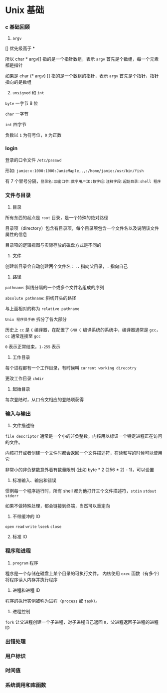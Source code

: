 # Unix 基础

### c 基础回顾

1. `argv`

[] 优先级高于 *

所以 char * argv[] 指的是一个指针数组，表示 `argv` 首先是个数组，每一个元素都是指针

如果是 char (* argv) [] 指的是一个数组的指针，表示 `argv` 首先是个指针，指针指向的是数组

2. `unsigned` 和 `int`

`byte` 一字节 8 位

`char` 一字节

`int` 四字节

负数以 `1` 为符号位，`0` 为正数

### login

登录的口令文件 `/etc/passwd`

形如: `jamie:x:1000:1000:JamieMaple,,,:/home/jamie:/usr/bin/fish`

有 7 个冒号分隔，`登录名:加密口令:数字用户ID:数字组:注释字段:起始目录:shell 程序`

### 文件与目录

1. 目录

所有东西的起点是 `root` 目录，是一个特殊的绝对路径

目录项（directory）包含有目录项，每个目录项包含一个文件名以及说明该文件属性的信息

目录项的逻辑视图与实际存放的磁盘方式是不同的

1. 文件

创建新目录会自动创建两个文件名：`..` 指向父目录，`.` 指向自己

1. 路径

`pathname`: 斜线分隔的一个或多个文件名组成的序列

`absolute pathname`: 斜线开头的路径

与上面相对的称为 `relative pathname`

`Unix 程序员手册` 拆分了各大部分

历史上 `cc` 是 `C` 编译器，在配置了 `GNU C` 编译系统的系统中，编译器通常是 `gcc`，`cc` 通常连接至 `gcc`

`0` 表示正常结束，`1-255` 表示

1. 工作目录

每个进程都有一个工作目录，有时候叫 `current working direcotry`

更改工作目录 `chdir`

1. 起始目录

每次登陆时，从口令文相应的登陆项获得

### 输入与输出

1. 文件描述符

`file descriptor` 通常是一个小的非负整数，内核用以标识一个特定进程正在访问的文件。

内核打开或者创建一个文件时都会返回一个文件描述符，在读和写的时候可以使用它

非常小的非负整数意外着有数量限制 (比如 byte * 2 (256 * 2) - 1)，可以设置

1. 标准输入、输出和错误

惯例每一个程序运行时，所有 shell 都为他打开三个文件描述符，`stdin` `stdout` `stderr`

如果不做特殊处理，都会链接到终端，当然可以重定向

1. 不带缓冲的 IO

`open` `read` `write` `lseek` `close`

2. 标准 IO

### 程序和进程

1. `program` 程序

程序是一个存储在磁盘上某个目录的可执行文件。 内核使用 `exec` 函数（有多个）将程序读入内存并执行程序

1. 进程和进程 ID

程序的执行实例被称为进程（`process` 或 `task`）。

1. 进程控制

`fork` 让父进程创建一个子进程，对子进程自己返回 `0`，父进程返回子进程的进程 ID

### 出错处理

### 用户标识

### 时间值

### 系统调用和库函数


